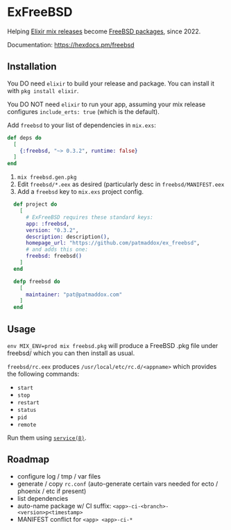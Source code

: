 # ExFreeBSD

Helping [Elixir mix releases](https://hexdocs.pm/mix/Mix.Tasks.Release.html) become [FreeBSD packages](https://docs.freebsd.org/en/books/handbook/ports/), since 2022.

Documentation: <https://hexdocs.pm/freebsd>

## Installation

You DO need `elixir` to build your release and package. You can install it with `pkg install elixir`.

You DO NOT need `elixir` to run your app, assuming your mix release configures `include_erts: true` (which is the default).

Add `freebsd` to your list of dependencies in `mix.exs`:

```elixir
def deps do
  [
    {:freebsd, "~> 0.3.2", runtime: false}
  ]
end
```

1. `mix freebsd.gen.pkg`
2. Edit `freebsd/*.eex` as desired (particularly desc in `freebsd/MANIFEST.eex`
3. Add a `freebsd` key to `mix.exs` project config.

```elixir
  def project do
    [
      # ExFreeBSD requires these standard keys:
      app: :freebsd,
      version: "0.3.2",
      description: description(),
      homepage_url: "https://github.com/patmaddox/ex_freebsd",
      # and adds this one:
      freebsd: freebsd()
    ]
  end

  defp freebsd do
    [
      maintainer: "pat@patmaddox.com"
    ]
  end
```

## Usage

`env MIX_ENV=prod mix freebsd.pkg` will produce a FreeBSD .pkg file under freebsd/ which you can then install as usual.

`freebsd/rc.eex` produces `/usr/local/etc/rc.d/<appname>` which provides the following commands:

- `start`
- `stop`
- `restart`
- `status`
- `pid`
- `remote`

Run them using [`service(8)`](https://www.freebsd.org/cgi/man.cgi?service(8)).

## Roadmap

- configure log / tmp / var files
- generate / copy `rc.conf` (auto-generate certain vars needed for ecto / phoenix / etc if present)
- list dependencies
- auto-name package w/ CI suffix: `<app>-ci-<branch>-<version>p<timestamp>`
- MANIFEST conflict for `<app> <app>-ci-*`

